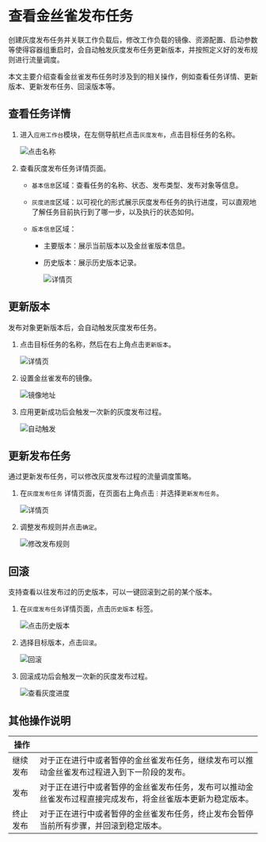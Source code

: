 # 查看金丝雀发布任务

创建灰度发布任务并关联工作负载后，修改工作负载的镜像、资源配置、启动参数等使得容器组重启时，会自动触发灰度发布任务更新版本，并按照定义好的发布规则进行流量调度。

本文主要介绍查看金丝雀发布任务时涉及到的相关操作，例如查看任务详情、更新版本、更新发布任务、回滚版本等。

## 查看任务详情

1. 进入`应用工作台`模块，在左侧导航栏点击`灰度发布`，点击目标任务的名称。

    ![点击名称](https://docs.daocloud.io/daocloud-docs-images/docs/amamba/images/checkcanary01.png)

2. 查看灰度发布任务详情页面。

    - `基本信息`区域：查看任务的名称、状态、发布类型、发布对象等信息。

    - `灰度进度`区域：以可视化的形式展示灰度发布任务的执行进度，可以直观地了解任务目前执行到了哪一步，以及执行的状态如何。

    - `版本信息`区域：

        - 主要版本：展示当前版本以及金丝雀版本信息。
        - 历史版本：展示历史版本记录。

          ![详情页](https://docs.daocloud.io/daocloud-docs-images/docs/amamba/images/checkcanary02.png)

## 更新版本

发布对象更新版本后，会自动触发灰度发布任务。

1. 点击目标任务的名称，然后在右上角点击`更新版本`。

    ![详情页](https://docs.daocloud.io/daocloud-docs-images/docs/amamba/images/checkcanary02.png)

2. 设置金丝雀发布的镜像。

    ![镜像地址](https://docs.daocloud.io/daocloud-docs-images/docs/amamba/images/checkcanary03.png)

3. 应用更新成功后会触发一次新的灰度发布过程。

    ![自动触发](https://docs.daocloud.io/daocloud-docs-images/docs/amamba/images/checkcanary04.png)

## 更新发布任务

通过更新发布任务，可以修改灰度发布过程的流量调度策略。

1. 在`灰度发布任务` 详情页面，在页面右上角点击 `ⵗ` 并选择`更新发布任务`。

    ![详情页](https://docs.daocloud.io/daocloud-docs-images/docs/amamba/images/checkcanary02.png)

2. 调整发布规则并点击`确定`。

    ![修改发布规则](https://docs.daocloud.io/daocloud-docs-images/docs/amamba/images/checkcanary05.png)

## 回滚

支持查看以往发布过的历史版本，可以一键回滚到之前的某个版本。

1. 在`灰度发布任务`详情页面，点击`历史版本` 标签。

    ![点击历史版本](https://docs.daocloud.io/daocloud-docs-images/docs/amamba/images/checkcanary06.png)

2. 选择目标版本，点击`回滚`。

    ![回滚](https://docs.daocloud.io/daocloud-docs-images/docs/amamba/images/checkcanary07.png)

3. 回滚成功后会触发一次新的灰度发布过程。

    ![查看灰度进度](https://docs.daocloud.io/daocloud-docs-images/docs/amamba/images/checkcanary08.png)

## 其他操作说明

| 操作 |  |
| --- | --- |
| 继续发布 | 对于正在进行中或者暂停的金丝雀发布任务，继续发布可以推动金丝雀发布过程进入到下一阶段的发布。 |
| 发布 | 对于正在进行中或者暂停的金丝雀发布任务，发布可以推动金丝雀发布过程直接完成发布，将金丝雀版本更新为稳定版本。 |
| 终止发布 | 对于正在进行中或者暂停的金丝雀发布任务，终止发布会暂停当前所有步骤，并回滚到稳定版本。 |